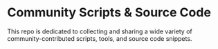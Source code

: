 # Community Scripts & Source Code

This repo is dedicated to collecting and sharing  a wide variety of community-contributed scripts, tools, and source code snippets.
